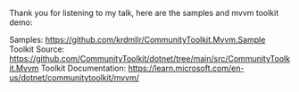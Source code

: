 Thank you for listening to my talk, here are the samples and mvvm toolkit demo:

Samples: https://github.com/krdmllr/CommunityToolkit.Mvvm.Sample
Toolkit Source: https://github.com/CommunityToolkit/dotnet/tree/main/src/CommunityToolkit.Mvvm
Toolkit Documentation: https://learn.microsoft.com/en-us/dotnet/communitytoolkit/mvvm/
